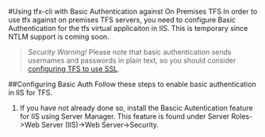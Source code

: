#Using tfx-cli with Basic Authentication against On Premises TFS
In order to use tfx against on premises TFS servers, you need to configure Basic Authentication for the tfs virtual applicaiton in IIS. This is temporary since NTLM support is coming soon.

> _Security Warning!_
> Please note that basic authentication sends usernames and passwords in plain text, so you should consider [configuring TFS to use SSL](https://msdn.microsoft.com/en-us/library/aa833872.aspx).

##Configuring Basic Auth
Follow these steps to enable basic authentication in IIS for TFS.
1. If you have not already done so, install the Bascic Autentication feature for IIS using Server Manager. This feature is found under Server Roles->Web Server (IIS)->Web Server->Security.
